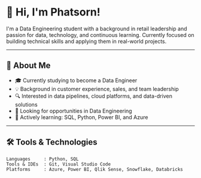 # 👋 Hi, I'm Phatsorn!

I'm a Data Engineering student with a background in retail leadership and passion for data, technology, and continuous learning. Currently focused on building technical skills and applying them in real-world projects.

---

## 💼 About Me

- 🎓 Currently studying to become a Data Engineer  
- 💡 Background in customer experience, sales, and team leadership  
- 🔍 Interested in data pipelines, cloud platforms, and data-driven solutions  
- 🚀 Looking for opportunities in Data Engineering  
- 🌱 Actively learning: SQL, Python, Power BI, and Azure  

---

## 🛠 Tools & Technologies

```text
Languages     : Python, SQL  
Tools & IDEs  : Git, Visual Studio Code  
Platforms     : Azure, Power BI, Qlik Sense, Snowflake, Databricks  

